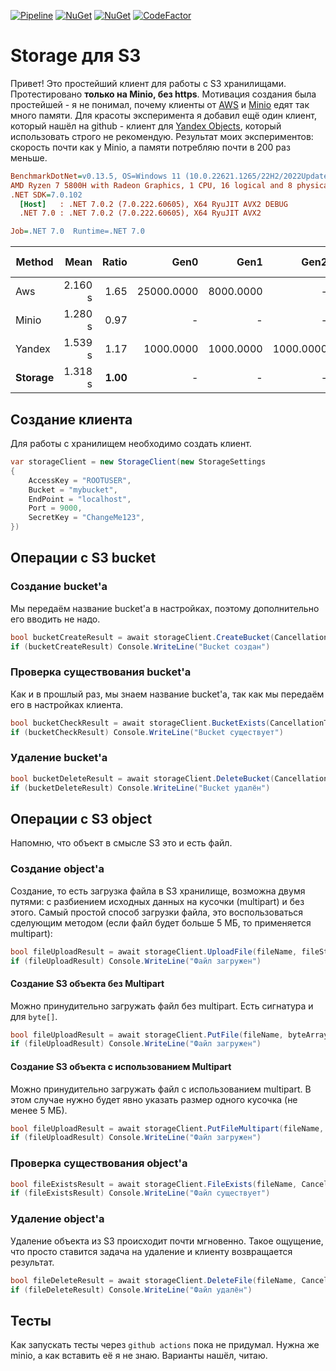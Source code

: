 
[![Pipeline](https://github.com/teoadal/local/workflows/.NET%20Core/badge.svg?branch=master)](https://github.com/teoadal/storage/actions)
[![NuGet](https://img.shields.io/nuget/v/Storages3.svg)](https://www.nuget.org/packages/Storages3) 
[![NuGet](https://img.shields.io/nuget/dt/Storages3.svg)](https://www.nuget.org/packages/Storages3)
[![CodeFactor](https://www.codefactor.io/repository/github/teoadal/storage/badge)](https://www.codefactor.io/repository/github/teoadal/storage)

# Storage для S3

Привет! Это простейший клиент для работы с S3 хранилищами. Протестировано **только на Minio, без https**. Мотивация создания была простейшей - я не понимал, почему клиенты от [AWS](https://docs.aws.amazon.com/sdk-for-net/v3/developer-guide/welcome.html) и [Minio](https://github.com/minio/minio-dotnet) едят так много памяти. Для красоты эксперимента я добавил ещё один клиент, который нашёл на github - клиент для [Yandex Objects](https://github.com/DubZero/AspNetCore.Yandex.ObjectStorage), который использовать строго не рекомендую. Результат моих экспериментов: скорость почти как у Minio, а памяти потребляю почти в 200 раз меньше.

```ini
BenchmarkDotNet=v0.13.5, OS=Windows 11 (10.0.22621.1265/22H2/2022Update/SunValley2)
AMD Ryzen 7 5800H with Radeon Graphics, 1 CPU, 16 logical and 8 physical cores
.NET SDK=7.0.102
  [Host]   : .NET 7.0.2 (7.0.222.60605), X64 RyuJIT AVX2 DEBUG
  .NET 7.0 : .NET 7.0.2 (7.0.222.60605), X64 RyuJIT AVX2

Job=.NET 7.0  Runtime=.NET 7.0 
```

| Method  |    Mean | Ratio |       Gen0 |      Gen1 |      Gen2 |     Allocated | Alloc Ratio |
|---------|--------:|------:|-----------:|----------:|----------:|--------------:|------------:|
| Aws     | 2.160 s |  1.65 | 25000.0000 | 8000.0000 |         - |  207325.71 KB |      254.56 |
| Minio   | 1.280 s |  0.97 |          - |         - |         - |  279978.45 KB |      343.76 |
| Yandex  | 1.539 s |  1.17 |  1000.0000 | 1000.0000 | 1000.0000 | 1033076.55 KB |    1,268.43 |
| **Storage** | 1.318 s |  **1.00** |          - |         - |         - |     **814.45 KB** |        **1.00** |


## Создание клиента

Для работы с хранилищем необходимо создать клиент.

```csharp
var storageClient = new StorageClient(new StorageSettings
{
    AccessKey = "ROOTUSER",
    Bucket = "mybucket",
    EndPoint = "localhost",
    Port = 9000,
    SecretKey = "ChangeMe123",
})
```

## Операции с S3 bucket

### Создание bucket'a

Мы передаём название bucket'a в настройках, поэтому дополнительно его вводить не надо.

```csharp
bool bucketCreateResult = await storageClient.CreateBucket(CancellationToken.None);
if (bucketCreateResult) Console.WriteLine("Bucket создан")
```

### Проверка существования bucket'a 

Как и в прошлый раз, мы знаем название bucket'a, так как мы передаём его в настройках клиента.

```csharp
bool bucketCheckResult = await storageClient.BucketExists(CancellationToken.None);
if (bucketCheckResult) Console.WriteLine("Bucket существует")
```

### Удаление bucket'a

```csharp
bool bucketDeleteResult = await storageClient.DeleteBucket(CancellationToken.None);
if (bucketDeleteResult) Console.WriteLine("Bucket удалён")
```

## Операции с S3 object

Напомню, что объект в смысле S3 это и есть файл.

### Создание object'a

Создание, то есть загрузка файла в S3 хранилище, возможна двумя путями: с разбиением исходных данных на кусочки (multipart) и без этого. Самый простой способ загрузки файла, это воспользоваться сделующим методом (если файл будет больше 5 МБ, то применяется multipart): 

```csharp
bool fileUploadResult = await storageClient.UploadFile(fileName, fileStream, fileContentType, CancellationToken.None);
if (fileUploadResult) Console.WriteLine("Файл загружен")
```

#### Создание S3 объекта без Multipart

Можно принудительно загружать файл без multipart. Есть сигнатура и для ``byte[]``. 

```csharp
bool fileUploadResult = await storageClient.PutFile(fileName, byteArray, fileContentType, CancellationToken.None);
if (fileUploadResult) Console.WriteLine("Файл загружен")
```

#### Создание S3 объекта с использованием Multipart

Можно принудительно загружать файл с использованием multipart. В этом случае нужно будет явно указать размер одного кусочка (не менее 5 МБ).

```csharp
bool fileUploadResult = await storageClient.PutFileMultipart(fileName, fileStream, fileContentType, partSize, CancellationToken.None);
if (fileUploadResult) Console.WriteLine("Файл загружен")
```

### Проверка существования object'a

```csharp
bool fileExistsResult = await storageClient.FileExists(fileName, CancellationToken.None);
if (fileExistsResult) Console.WriteLine("Файл существует")
```

### Удаление object'a

Удаление объекта из S3 происходит почти мгновенно. Такое ощущение, что просто ставится задача на удаление и клиенту возвращается результат.

```csharp
bool fileDeleteResult = await storageClient.DeleteFile(fileName, CancellationToken.None);
if (fileDeleteResult) Console.WriteLine("Файл удалён")
```

## Тесты

Как запускать тесты через ``github actions`` пока не придумал. Нужна же minio, а как вставить её я не знаю. Варианты нашёл, читаю.
